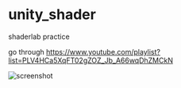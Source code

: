 # unity_shader
shaderlab practice

go through https://www.youtube.com/playlist?list=PLV4HCa5XqFT02gZOZ_Jb_A66wqDhZMCkN

![screenshot](https://github.com/onethree-13/unity_shader/blob/main/screenshot.jpg&raw=true)